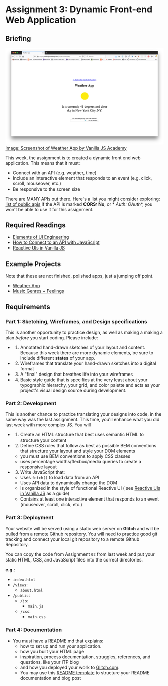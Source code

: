 # Assignment 3: Dynamic Front-end Web Application

## Briefing

![Image: Screenshot of Weather App by Vanilla JS Academy](/assets/assignment-03__header.png)
[Image: Screenshot of Weather App by Vanilla JS Academy](https://vanillajsacademy.com/projects/weather/)

This week, the assignment is to created a dynamic front end web application. This means that it must:

* Connect with an API (e.g. weather, time)
* Include an interactive element that responds to an event (e.g. click, scroll, mouseover, etc.)
* Be responsive to the screen size

There are MANY APIs out there. Here's a list you might consider
exploring: [list of public apis](https://github.com/public-apis/public-apis) If the API is marked **CORS: No**, or *
*Auth: OAuth**, you won't be able to use it for this assignment.

## Required Readings

* [Elements of UI Engineering](https://overreacted.io/the-elements-of-ui-engineering/)
* [How to Connect to an API with JavaScript](https://www.taniarascia.com/how-to-connect-to-an-api-with-javascript/)
* [Reactive UIs in Vanilla JS](https://css-tricks.com/reactive-uis-vanillajs-part-1-pure-functional-style/)

## Example Projects

Note that these are not finished, polished apps, just a jumping off point.

* [Weather App](https://github.com/muji786/weather-app)
* [Music Genres + Feelings](https://github.com/muji786/spring2024-dynamic-web-development/a3-cat-frontend-web-app)

## Requirements

### Part 1: Sketching, Wireframes, and Design specifications

This is another opportunity to practice design, as well as making a making a plan *before* you start coding. Please
include:

*
    1. Annotated hand-drawn sketches of your layout and content. Because this week there are more dynamic elements, be
       sure to include different **states** of your app.
*
    2. Wireframes that translate your hand-drawn sketches into a digital format
*
    3. A "final" design that breathes life into your wireframes
*
    4. Basic style guide that is specifies at the very least about your typographic hierarchy, your grid, and color
       palette and acts as your project's visual design source during development.

### Part 2: Development

This is another chance to practice translating your designs into code, in the same way was the last assignment. This
time, you'll enhance what you did last week with more complex JS. You will

*
    1. Create an HTML structure that best uses semantic HTML to structure your content
*
    2. Define CSS rules that follow as best as possible BEM conventions that structure your layout and style your DOM
       elements

    * you must use BEM conventions to apply CSS classes
    * uses percentage widths/flexbox/media queries to create a responsive layout
*
    3. Write JavaScript that:

    * Uses `fetch()` to load data from an API
    * Uses API data to dynamically change the DOM
    * Is organized in the style of functional Reactive UI (
      see [Reactive UIs in Vanilla JS](https://css-tricks.com/reactive-uis-vanillajs-part-1-pure-functional-style/) as a
      guide)
    * Contains at least one interactive element that responds to an event (mouseover, scroll, click, etc.)

### Part 3: Deployment

Your website will be served using a static web server on **Glitch** and will be pulled from a remote Github repository.
You will need to practice good git tracking and connect your local git repository to a remote Github Repository.

You can copy the code from Assignment `02` from last week and put your static HTML, CSS, and JavaScript files into the
correct directories.

**e.g.**:

* `index.html`
* `/views`:
    * `about.html`
* `/public`:
    * `/js`:
        * `main.js`
    * `/css`:
        * `main.css`

### Part 4: Documentation

* You must have a README.md that explains:
    * how to set up and run your application.
    * how you built your HTML page
    * inspiration, process documentation, struggles, references, and questions, like your ITP blog
    * and how you deployed your work to [Glitch.com](https://glitch.com).
    * You may use this [README template](/templates/readme-template.md) to structure your README documentation and blog
      post
